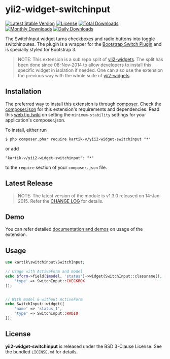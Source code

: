 yii2-widget-switchinput
=======================

[![Latest Stable Version](https://poser.pugx.org/kartik-v/yii2-widget-switchinput/v/stable.svg)](https://packagist.org/packages/kartik-v/yii2-widget-switchinput)
[![License](https://poser.pugx.org/kartik-v/yii2-widget-switchinput/license.svg)](https://packagist.org/packages/kartik-v/yii2-widget-switchinput)
[![Total Downloads](https://poser.pugx.org/kartik-v/yii2-widget-switchinput/downloads.svg)](https://packagist.org/packages/kartik-v/yii2-widget-switchinput)
[![Monthly Downloads](https://poser.pugx.org/kartik-v/yii2-widget-switchinput/d/monthly.png)](https://packagist.org/packages/kartik-v/yii2-widget-switchinput)
[![Daily Downloads](https://poser.pugx.org/kartik-v/yii2-widget-switchinput/d/daily.png)](https://packagist.org/packages/kartik-v/yii2-widget-switchinput)

The SwitchInput widget turns checkboxes and radio buttons into toggle switchinputes. The plugin is a wrapper for the [Bootstrap Switch Plugin](http://www.bootstrap-switchinput.org) and is specially styled for Bootstrap 3.

> NOTE: This extension is a sub repo split of [yii2-widgets](https://github.com/kartik-v/yii2-widgets). The split has been done since 08-Nov-2014 to allow developers to install this specific widget in isolation if needed. One can also use the extension the previous way with the whole suite of [yii2-widgets](http://demos.krajee.com/widgets).

## Installation

The preferred way to install this extension is through [composer](http://getcomposer.org/download/). Check the [composer.json](https://github.com/kartik-v/yii2-widget-switchinput/blob/master/composer.json) for this extension's requirements and dependencies. Read this [web tip /wiki](http://webtips.krajee.com/setting-composer-minimum-stability-application/) on setting the `minimum-stability` settings for your application's composer.json.

To install, either run

```
$ php composer.phar require kartik-v/yii2-widget-switchinput "*"
```

or add

```
"kartik-v/yii2-widget-switchinput": "*"
```

to the ```require``` section of your `composer.json` file.

## Latest Release

> NOTE: The latest version of the module is v1.3.0 released on 14-Jan-2015. Refer the [CHANGE LOG](https://github.com/kartik-v/yii2-widget-switchinput/blob/master/CHANGE.md) for details.

## Demo

You can refer detailed [documentation and demos](http://demos.krajee.com/widget-details/switchinputinput) on usage of the extension.

## Usage

```php
use kartik\switchinput\SwitchInput;

// Usage with ActiveForm and model
echo $form->field($model, 'status')->widget(SwitchInput::classname(), [
    'type' => SwitchInput::CHECKBOX
]);


// With model & without ActiveForm
echo SwitchInput::widget([
    'name' => 'status_1',
    'type' => SwitchInput::RADIO
]);
```

## License

**yii2-widget-switchinput** is released under the BSD 3-Clause License. See the bundled `LICENSE.md` for details.